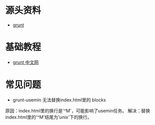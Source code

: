 
# 源头资料

* [grunt](https://gruntjs.com/)

# 基础教程

* [grunt 中文网](http://www.gruntjs.net/)

# 常见问题

* grunt-usemin 无法替换index.html里的 blocks

原因：index.html里的换行是'^M'，可能影响了usemin任务。
解决：替换index.html里的'^M'结尾为'unix'下的换行。
